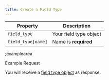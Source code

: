 ```yaml
---
title: Create a Field Type
---
```


| Property | Description |
|---|---|
| `field_type` | Your field type object |
| `field_type[name]`  | Name is **required** |

;examplearea

Example Request

<RequestExample url="https://mapi.storyblok.com/v1/field_types/" httpMethod="POST" :requestObject='{"field_type":{"name":"my-geo-selector"}}'></RequestExample>

You will receive a [field type object](#core-resources/field-types/the-field-type-object) as response.
